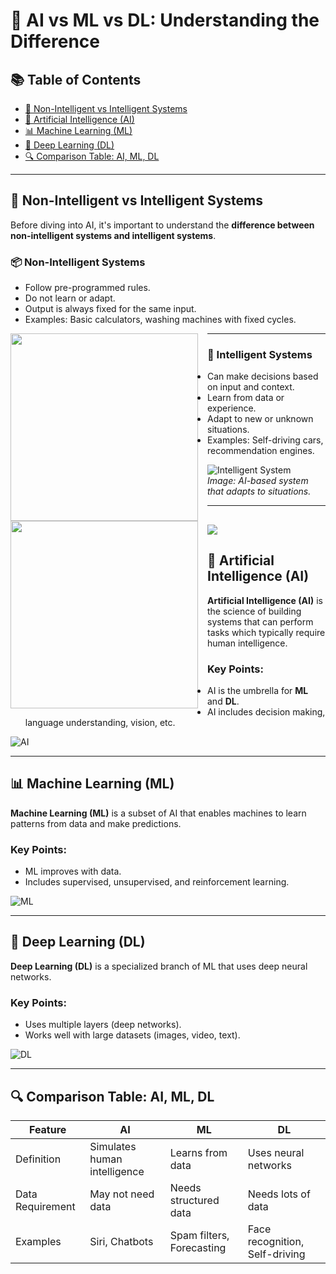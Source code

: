 # 🤖 AI vs ML vs DL: Understanding the Difference

## 📚 Table of Contents
- [🧠 Non-Intelligent vs Intelligent Systems](#-non-intelligent-vs-intelligent-systems)
- [📘 Artificial Intelligence (AI)](#-artificial-intelligence-ai)
- [📊 Machine Learning (ML)](#-machine-learning-ml)
- [🧠 Deep Learning (DL)](#-deep-learning-dl)
- [🔍 Comparison Table: AI, ML, DL](#-comparison-table-ai-ml-dl)

---

## 🧠 Non-Intelligent vs Intelligent Systems

Before diving into AI, it's important to understand the **difference between non-intelligent systems and intelligent systems**.

### 📦 Non-Intelligent Systems
- Follow pre-programmed rules.
- Do not learn or adapt.
- Output is always fixed for the same input.
- Examples: Basic calculators, washing machines with fixed cycles.

<img src="https://encrypted-tbn0.gstatic.com/images?q=tbn:ANd9GcSx_9scC-8HWOm5ErPX1UpuLrwqJA1L6ZL_Bg&s" height="300" style="float: left; margin-right: 15px;"/>

<img src="https://www.titanwatches.sg/cdn/shop/files/1866SM01_1.jpg?v=1713950080" height="300" style="float: left; margin-right: 15px;"/>

---

### 🤖 Intelligent Systems
- Can make decisions based on input and context.
- Learn from data or experience.
- Adapt to new or unknown situations.
- Examples: Self-driving cars, recommendation engines.

![Intelligent System](https://example.com/images/intelligent.png)  
*Image: AI-based system that adapts to situations.*

---
![](https://miro.medium.com/v2/resize:fit:578/1*80lKH-GxdjEsu5WCjwKbiA.png)
---
## 📘 Artificial Intelligence (AI)

**Artificial Intelligence (AI)** is the science of building systems that can perform tasks which typically require human intelligence.

### Key Points:
- AI is the umbrella for **ML** and **DL**.
- AI includes decision making, language understanding, vision, etc.

![AI](https://example.com/images/ai_concept.png)

---

## 📊 Machine Learning (ML)

**Machine Learning (ML)** is a subset of AI that enables machines to learn patterns from data and make predictions.

### Key Points:
- ML improves with data.
- Includes supervised, unsupervised, and reinforcement learning.

![ML](https://example.com/images/ml_concept.png)

---

## 🧠 Deep Learning (DL)

**Deep Learning (DL)** is a specialized branch of ML that uses deep neural networks.

### Key Points:
- Uses multiple layers (deep networks).
- Works well with large datasets (images, video, text).

![DL](https://example.com/images/dl_concept.png)

---

## 🔍 Comparison Table: AI, ML, DL

| Feature                   | **AI**                           | **ML**                           | **DL**                            |
|---------------------------|----------------------------------|----------------------------------|-----------------------------------|
| Definition                | Simulates human intelligence     | Learns from data                 | Uses neural networks              |
| Data Requirement          | May not need data                | Needs structured data            | Needs lots of data                |
| Examples                  | Siri, Chatbots                   | Spam filters, Forecasting        | Face recognition, Self-driving   |


